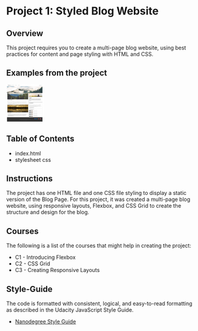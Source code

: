 # Project 1: Styled Blog Website   

## Overview
This project requires you to create a multi-page blog website, using best practices for content and page
styling with HTML and CSS.
## Examples from the project
 <img src="https://github.com/Diana-Szalai/Styled-Blog-Website/blob/master/resources/css/img/Capture2.jpg?raw=true" width="100" height="100" />


## Table of Contents
* index.html
* stylesheet css

## Instructions

The project has one HTML file and one CSS file styling to display a static version of the Blog Page. 
For this project, it was created a multi-page blog website, using responsive layouts, Flexbox, and CSS Grid to create the
structure and design for the blog.
## Courses

The following is a list of the courses that might help in creating the project:

* C1 - Introducing Flexbox
* C2 - CSS Grid
* C3 - Creating Responsive
Layouts

## Style-Guide
The code is formatted with consistent, logical, and easy-to-read formatting as described in the Udacity JavaScript Style Guide.

* [Nanodegree Style Guide](http://udacity.github.io/frontend-nanodegree-styleguide/)    


